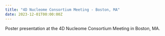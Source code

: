 ```yaml
---
title: "4D Nucleome Consortium Meeting - Boston, MA"
date: 2023-12-01T00:00:00Z
---
```


Poster presentation at the 4D Nucleome Consortium Meeting in Boston, MA.